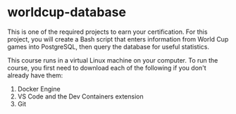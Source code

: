 # worldcup-database
This is one of the required projects to earn your certification. For this project, you will create a Bash script that enters information from World Cup games into PostgreSQL, then query the database for useful statistics.

This course runs in a virtual Linux machine on your computer. To run the course, you first need to download each of the following if you don't already have them:

1. Docker Engine
2. VS Code and the Dev Containers extension
3. Git

